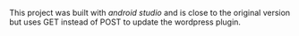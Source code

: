 This project was built with *android studio* and is close to the original version but uses GET instead of POST to update the wordpress plugin.
